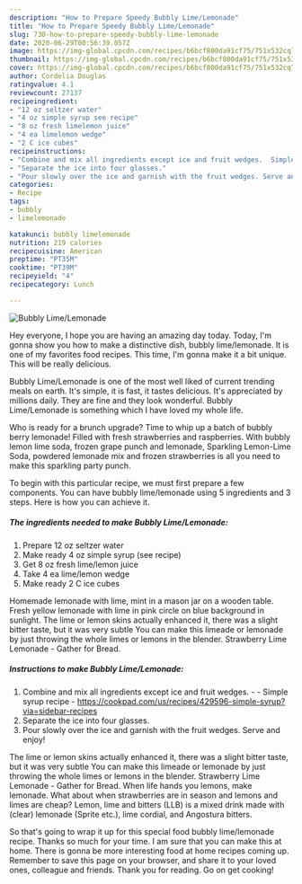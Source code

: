 ```yaml
---
description: "How to Prepare Speedy Bubbly Lime/Lemonade"
title: "How to Prepare Speedy Bubbly Lime/Lemonade"
slug: 730-how-to-prepare-speedy-bubbly-lime-lemonade
date: 2020-06-29T00:56:39.057Z
image: https://img-global.cpcdn.com/recipes/b6bcf800da91cf75/751x532cq70/bubbly-limelemonade-recipe-main-photo.jpg
thumbnail: https://img-global.cpcdn.com/recipes/b6bcf800da91cf75/751x532cq70/bubbly-limelemonade-recipe-main-photo.jpg
cover: https://img-global.cpcdn.com/recipes/b6bcf800da91cf75/751x532cq70/bubbly-limelemonade-recipe-main-photo.jpg
author: Cordelia Douglas
ratingvalue: 4.1
reviewcount: 27137
recipeingredient:
- "12 oz seltzer water"
- "4 oz simple syrup see recipe"
- "8 oz fresh limelemon juice"
- "4 ea limelemon wedge"
- "2 C ice cubes"
recipeinstructions:
- "Combine and mix all ingredients except ice and fruit wedges.  Simple syrup recipe - https://cookpad.com/us/recipes/429596-simple-syrup?via=sidebar-recipes"
- "Separate the ice into four glasses."
- "Pour slowly over the ice and garnish with the fruit wedges. Serve and enjoy!"
categories:
- Recipe
tags:
- bubbly
- limelemonade

katakunci: bubbly limelemonade 
nutrition: 219 calories
recipecuisine: American
preptime: "PT35M"
cooktime: "PT39M"
recipeyield: "4"
recipecategory: Lunch

---
```



![Bubbly Lime/Lemonade](https://img-global.cpcdn.com/recipes/b6bcf800da91cf75/751x532cq70/bubbly-limelemonade-recipe-main-photo.jpg)

Hey everyone, I hope you are having an amazing day today. Today, I'm gonna show you how to make a distinctive dish, bubbly lime/lemonade. It is one of my favorites food recipes. This time, I'm gonna make it a bit unique. This will be really delicious.

Bubbly Lime/Lemonade is one of the most well liked of current trending meals on earth. It's simple, it is fast, it tastes delicious. It's appreciated by millions daily. They are fine and they look wonderful. Bubbly Lime/Lemonade is something which I have loved my whole life.

Who is ready for a brunch upgrade? Time to whip up a batch of bubbly berry lemonade! Filled with fresh strawberries and raspberries. With bubbly lemon lime soda, frozen grape punch and lemonade, Sparkling Lemon-Lime Soda, powdered lemonade mix and frozen strawberries is all you need to make this sparkling party punch.


To begin with this particular recipe, we must first prepare a few components. You can have bubbly lime/lemonade using 5 ingredients and 3 steps. Here is how you can achieve it.

<!--inarticleads1-->

##### The ingredients needed to make Bubbly Lime/Lemonade:

1. Prepare 12 oz seltzer water
1. Make ready 4 oz simple syrup (see recipe)
1. Get 8 oz fresh lime/lemon juice
1. Take 4 ea lime/lemon wedge
1. Make ready 2 C ice cubes


Homemade lemonade with lime, mint in a mason jar on a wooden table. Fresh yellow lemonade with lime in pink circle on blue background in sunlight. The lime or lemon skins actually enhanced it, there was a slight bitter taste, but it was very subtle You can make this limeade or lemonade by just throwing the whole limes or lemons in the blender. Strawberry Lime Lemonade - Gather for Bread. 

<!--inarticleads2-->

##### Instructions to make Bubbly Lime/Lemonade:

1. Combine and mix all ingredients except ice and fruit wedges. -  - Simple syrup recipe - https://cookpad.com/us/recipes/429596-simple-syrup?via=sidebar-recipes
1. Separate the ice into four glasses.
1. Pour slowly over the ice and garnish with the fruit wedges. Serve and enjoy!


The lime or lemon skins actually enhanced it, there was a slight bitter taste, but it was very subtle You can make this limeade or lemonade by just throwing the whole limes or lemons in the blender. Strawberry Lime Lemonade - Gather for Bread. When life hands you lemons, make lemonade. What about when strawberries are in season and lemons and limes are cheap? Lemon, lime and bitters (LLB) is a mixed drink made with (clear) lemonade (Sprite etc.), lime cordial, and Angostura bitters. 

So that's going to wrap it up for this special food bubbly lime/lemonade recipe. Thanks so much for your time. I am sure that you can make this at home. There is gonna be more interesting food at home recipes coming up. Remember to save this page on your browser, and share it to your loved ones, colleague and friends. Thank you for reading. Go on get cooking!
